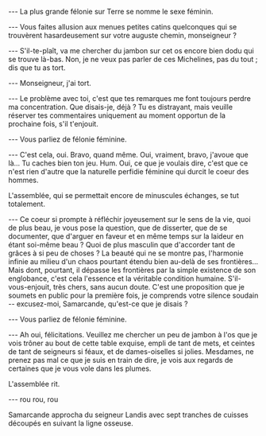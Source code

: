 --- La plus grande félonie sur Terre se nomme le sexe féminin.

--- Vous faites allusion aux menues petites catins quelconques qui
se trouvèrent hasardeusement sur votre auguste chemin, monseigneur ?

--- S'il-te-plaît, va me chercher du jambon sur cet os encore bien
dodu qui se trouve là-bas. Non, je ne veux pas parler de ces
Michelines, pas du tout ; dis que tu as tort.

--- Monseigneur, j'ai tort.

--- Le problème avec toi, c'est que tes remarques me font toujours
perdre ma concentration. Que disais-je, déjà ? Tu es distrayant, mais
veuille réserver tes commentaires uniquement au moment opportun de la
prochaine fois, s'il t'enjouit.

--- Vous parliez de félonie féminine.

--- C'est cela, oui. Bravo, quand même. Oui, vraiment, bravo, j'avoue
que là... Tu caches bien ton jeu. Hum. Oui, ce que je voulais dire,
c'est que ce n'est rien d'autre que la naturelle perfidie féminine qui
durcit le coeur des hommes.

L'assemblée, qui se permettait encore de minuscules échanges, se tut
totalement.

--- Ce coeur si prompte à réfléchir joyeusement sur le sens de la vie,
quoi de plus beau, je vous pose la question, que de disserter, que de
se documenter, que d'arguer en faveur et en même temps sur la laideur
en étant soi-même beau ? Quoi de plus masculin que d'accorder tant de
grâces à si peu de choses ? La beauté qui ne se montre pas, l'harmonie
infinie au milieu d'un chaos pourtant étendu bien au-delà de ses
frontières... Mais dont, pourtant, il dépasse les frontières par la
simple existence de son englobance, c'est cela l'essence et la
véritable condition humaine. S'il-vous-enjouit, très chers, sans aucun
doute. C'est une proposition que je soumets en public pour la première
fois, je comprends votre silence soudain -- excusez-moi, Samarcande,
qu'est-ce que je disais ?

--- Vous parliez de félonie féminine.

--- Ah oui, félicitations. Veuillez me chercher un peu de jambon à
l'os que je vois trôner au bout de cette table exquise, empli de tant
de mets, et ceintes de tant de seigneurs si féaux, et de dames-oiselles si
jolies. Mesdames, ne prenez pas mal ce que je suis en train de dire,
je vois aux regards de certaines que je vous vole dans les plumes.

L'assemblée rit.

--- rou rou, rou

Samarcande approcha du seigneur Landis avec sept tranches de cuisses
découpés en suivant la ligne osseuse.
